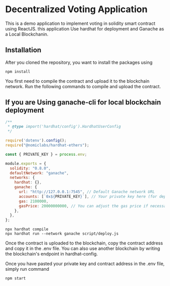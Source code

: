 # Decentralized Voting Application

This is a demo application to implement voting in solidity smart contract using ReactJS.
this application Use hardhat for deployment and Ganache as a Local Blockchanin.

## Installation

After you cloned the repository, you want to install the packages using

```shell
npm install
```

You first need to compile the contract and upload it to the blockchain network. Run the following commands to compile and upload the contract.

## If you are Using ganache-cli for local blockchain deployment
```hardhat.config.js
/**
 * @type import('hardhat/config').HardhatUserConfig
 */

require('dotenv').config();
require("@nomiclabs/hardhat-ethers");

const { PRIVATE_KEY } = process.env;

module.exports = {
  solidity: "0.8.0",
  defaultNetwork: "ganache",
  networks: {
    hardhat: {},
    ganache: {
      url: "http://127.0.0.1:7545", // Default Ganache network URL
      accounts: [`0x${PRIVATE_KEY}`], // Your private key here (for deploying)
      gas: 2100000,
      gasPrice: 20000000000, // You can adjust the gas price if necessary
    },
  },
};
```

```shell
npx hardhat compile 
npx hardhat run --network ganache script/deploy.js
```

Once the contract is uploaded to the blockchain, copy the contract address and copy it in the .env file. You can also use another blockchain by writing the blockchain's endpoint in hardhat-config.

Once you have pasted your private key and contract address in the .env file, simply run command

```shell
npm start
```
